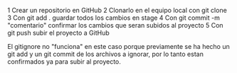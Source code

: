 1 Crear un repositorio en GitHub
2 Clonarlo en el equipo local con git clone
3 Con git add . guardar todos los cambios en stage
4 Con git commit -m "comentario" confirmar los cambios que seran subidos al proyecto
5 Con git push subir el proyecto a GitHub

El gitignore no "funciona" en este caso porque previamente se ha hecho un git add y un git commit de los archivos a ignorar, por lo tanto estan confirmados ya para subir al proyecto.
